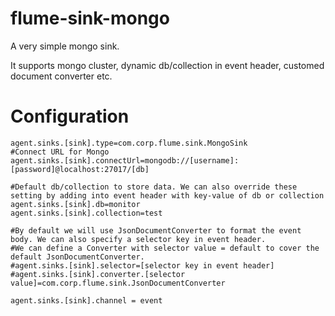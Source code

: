 # flume-sink-mongo
A very simple mongo sink.

It supports mongo cluster, dynamic db/collection in event header, customed document converter etc.

# Configuration

	agent.sinks.[sink].type=com.corp.flume.sink.MongoSink
	#Connect URL for Mongo
	agent.sinks.[sink].connectUrl=mongodb://[username]:[password]@localhost:27017/[db]
	
	#Default db/collection to store data. We can also override these setting by adding into event header with key-value of db or collection
	agent.sinks.[sink].db=monitor
	agent.sinks.[sink].collection=test

	#By default we will use JsonDocumentConverter to format the event body. We can also specify a selector key in event header.
	#We can define a Converter with selector value = default to cover the default JsonDocumentConverter.
	#agent.sinks.[sink].selector=[selector key in event header]
	#agent.sinks.[sink].converter.[selector value]=com.corp.flume.sink.JsonDocumentConverter

	agent.sinks.[sink].channel = event
